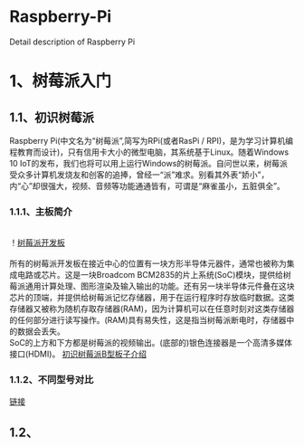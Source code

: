 # Raspberry-Pi
Detail description of Raspberry Pi
# 1、树莓派入门
## 1.1、初识树莓派
Raspberry Pi(中文名为“树莓派”,简写为RPi(或者RasPi / RPI)，是为学习计算机编程教育而设计)，只有信用卡大小的微型电脑，其系统基于Linux。随着Windows 10 IoT的发布，我们也将可以用上运行Windows的树莓派。自问世以来，树莓派受众多计算机发烧友和创客的追捧，曾经一“派”难求。别看其外表“娇小”，内“心”却很强大，视频、音频等功能通通皆有，可谓是“麻雀虽小，五脏俱全”。
### 1.1.1、主板简介
<br/>！[树莓派开发板](https://github.com/wly4977/Raspberry-Pi/blob/master/timg.jpg)</br>
<br/>所有的树莓派开发板在接近中心的位置有一块方形半导体元器件，通常也被称为集成电路或芯片。这是一块Broadcom BCM2835的片上系统(SoC)模块，提供给树莓派通用计算处理、图形渲染及输入输出的功能。还有另一块半导体元件叠在这块芯片的顶端，并提供给树莓派记忆存储器，用于在运行程序时存放临时数据。这类存储器又被称为随机存取存储器(RAM)，因为计算机可以在任意时刻对这类存储器的任何部分进行读写操作。(RAM)具有易失性，这是指当树莓派断电时，存储器中的数据会丢失。</br>
SoC的上方和下方都是树莓派的视频输出。(底部的)银色连接器是一个高清多媒体接口(HDMI)。
[初识树莓派B型板子介绍](https://baijiahao.baidu.com/s?id=1588317828844354897&wfr=spider&for=pc)
### 1.1.2、不同型号对比
[链接](https://blog.csdn.net/baidu_31437863/article/details/82942571)
## 1.2、
